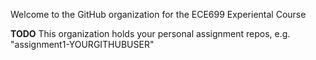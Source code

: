 Welcome to the GitHub organization for the ECE699 Experiental Course

**TODO**
This organization holds your personal assignment repos, e.g. "assignment1-YOURGITHUBUSER"




